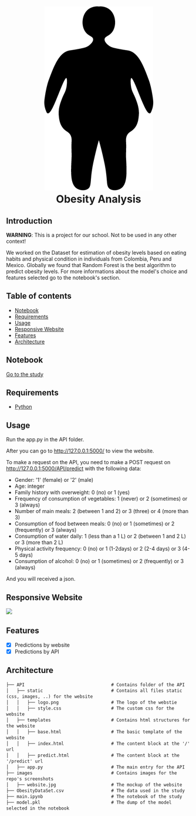 <h1 align="center">
  <br>
   <img src="/API/static/logo.png"/>
  <br>
  Obesity Analysis
</h1>

## Introduction

**WARNING**: This is a project for our school. Not to be used in any other context!

We worked on the Dataset for estimation of obesity levels based on eating habits and physical condition in individuals from Colombia, Peru and Mexico.
Globally we found that Random Forest is the best algorithm to predict obesity levels. 
For more informations about the model's choice and features selected go to the notebook's section.

## Table of contents
  * [Notebook](#Notebook)
  * [Requirements](#requirements)
  * [Usage](#usage)
  * [Responsive Website](#responsive-website)
  * [Features](#features)
  * [Architecture](#architecture)

## Notebook

[Go to the study](../main/main.ipynb)

## Requirements

  * [Python](https://www.python.org)

## Usage

Run the app.py in the API folder.

After you can go to http://127.0.0.1:5000/ to view the website.

To make a request on the API, you need to make a POST request on http://127.0.0.1:5000/API/predict with the following data:
  * Gender: '1' (female) or '2' (male)
  * Age: integer
  * Family history with overweight: 0 (no) or 1 (yes)
  * Frequency of consumption of vegetables: 1 (never) or 2 (sometimes) or 3 (always)
  * Number of main meals: 2 (between 1 and 2) or 3 (three) or 4 (more than 3)
  * Consumption of food between meals: 0 (no) or 1 (sometimes) or 2 (frequently) or 3 (always)
  * Consumption of water daily: 1 (less than a 1 L) or 2 (between 1 and 2 L) or 3 (more than 2 L)
  * Physical activity frequency: 0 (no) or 1 (1-2days) or 2 (2-4 days) or 3 (4-5 days)
  * Consumption of alcohol: 0 (no) or 1 (sometimes) or 2 (frequently) or 3 (always)

And you will received a json.

## Responsive Website

![](images/website.jpg)

## Features
- [X] Predictions by website
- [X] Predictions by API

## Architecture
```
├── API                                 # Contains folder of the API
│   ├── static                          # Contains all files static (css, images, ..) for the website
│   │   ├── logo.png                    # The logo of the webstie
│   │   ├── style.css                   # The custom css for the website
│   ├── templates                       # Contains html structures for the website
│   │   ├── base.html                   # The basic template of the website
│   │   ├── index.html                  # The content block at the '/' url
│   │   ├── predict.html                # The content block at the '/predict' url
│   ├── app.py                          # The main entry for the API
├── images                              # Contains images for the repo's screenshots
│   ├── website.jpg                     # The mockup of the website      
├── ObesityDataSet.csv                  # The data used in the study
├── main.ipynb                          # The notebook of the study
├── model.pkl                           # The dump of the model selected in the notebook
```
